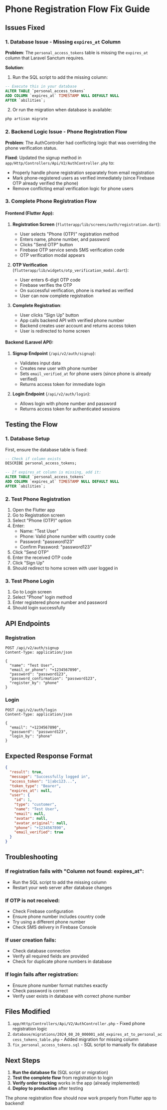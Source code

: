 # Phone Registration Flow Fix Guide

## Issues Fixed

### 1. Database Issue - Missing `expires_at` Column
**Problem**: The `personal_access_tokens` table is missing the `expires_at` column that Laravel Sanctum requires.

**Solution**: 
1. Run the SQL script to add the missing column:
```sql
-- Execute this in your database
ALTER TABLE `personal_access_tokens` 
ADD COLUMN `expires_at` TIMESTAMP NULL DEFAULT NULL 
AFTER `abilities`;
```

2. Or run the migration when database is available:
```bash
php artisan migrate
```

### 2. Backend Logic Issue - Phone Registration Flow
**Problem**: The AuthController had conflicting logic that was overriding the phone verification status.

**Fixed**: Updated the signup method in `app/Http/Controllers/Api/V2/AuthController.php` to:
- Properly handle phone registration separately from email registration
- Mark phone-registered users as verified immediately (since Firebase OTP already verified the phone)
- Remove conflicting email verification logic for phone users

### 3. Complete Phone Registration Flow

#### Frontend (Flutter App):
1. **Registration Screen** (`flutterapp/lib/screens/auth/registration.dart`):
   - User selects "Phone (OTP)" registration method
   - Enters name, phone number, and password
   - Clicks "Send OTP" button
   - Firebase OTP service sends SMS verification code
   - OTP verification modal appears

2. **OTP Verification** (`flutterapp/lib/widgets/otp_verification_modal.dart`):
   - User enters 6-digit OTP code
   - Firebase verifies the OTP
   - On successful verification, phone is marked as verified
   - User can now complete registration

3. **Complete Registration**:
   - User clicks "Sign Up" button
   - App calls backend API with verified phone number
   - Backend creates user account and returns access token
   - User is redirected to home screen

#### Backend (Laravel API):
1. **Signup Endpoint** (`/api/v2/auth/signup`):
   - Validates input data
   - Creates new user with phone number
   - Sets `email_verified_at` for phone users (since phone is already verified)
   - Returns access token for immediate login

2. **Login Endpoint** (`/api/v2/auth/login`):
   - Allows login with phone number and password
   - Returns access token for authenticated sessions

## Testing the Flow

### 1. Database Setup
First, ensure the database table is fixed:
```sql
-- Check if column exists
DESCRIBE personal_access_tokens;

-- If expires_at column is missing, add it:
ALTER TABLE `personal_access_tokens` 
ADD COLUMN `expires_at` TIMESTAMP NULL DEFAULT NULL 
AFTER `abilities`;
```

### 2. Test Phone Registration
1. Open the Flutter app
2. Go to Registration screen
3. Select "Phone (OTP)" option
4. Enter:
   - Name: "Test User"
   - Phone: Valid phone number with country code
   - Password: "password123"
   - Confirm Password: "password123"
5. Click "Send OTP"
6. Enter the received OTP code
7. Click "Sign Up"
8. Should redirect to home screen with user logged in

### 3. Test Phone Login
1. Go to Login screen
2. Select "Phone" login method
3. Enter registered phone number and password
4. Should login successfully

## API Endpoints

### Registration
```
POST /api/v2/auth/signup
Content-Type: application/json

{
  "name": "Test User",
  "email_or_phone": "+1234567890",
  "password": "password123",
  "password_confirmation": "password123",
  "register_by": "phone"
}
```

### Login
```
POST /api/v2/auth/login
Content-Type: application/json

{
  "email": "+1234567890",
  "password": "password123",
  "login_by": "phone"
}
```

## Expected Response Format
```json
{
  "result": true,
  "message": "Successfully logged in",
  "access_token": "1|abc123...",
  "token_type": "Bearer",
  "expires_at": null,
  "user": {
    "id": 1,
    "type": "customer",
    "name": "Test User",
    "email": null,
    "avatar": null,
    "avatar_original": null,
    "phone": "+1234567890",
    "email_verified": true
  }
}
```

## Troubleshooting

### If registration fails with "Column not found: expires_at":
- Run the SQL script to add the missing column
- Restart your web server after database changes

### If OTP is not received:
- Check Firebase configuration
- Ensure phone number includes country code
- Try using a different phone number
- Check SMS delivery in Firebase Console

### If user creation fails:
- Check database connection
- Verify all required fields are provided
- Check for duplicate phone numbers in database

### If login fails after registration:
- Ensure phone number format matches exactly
- Check password is correct
- Verify user exists in database with correct phone number

## Files Modified

1. `app/Http/Controllers/Api/V2/AuthController.php` - Fixed phone registration logic
2. `database/migrations/2024_08_20_000001_add_expires_at_to_personal_access_tokens_table.php` - Added migration for missing column
3. `fix_personal_access_tokens.sql` - SQL script to manually fix database

## Next Steps

1. **Run the database fix** (SQL script or migration)
2. **Test the complete flow** from registration to login
3. **Verify order tracking** works in the app (already implemented)
4. **Deploy to production** after testing

The phone registration flow should now work properly from Flutter app to backend!